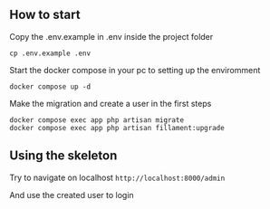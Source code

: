 

## How to start

Copy the .env.example in .env inside the project folder

```shell
cp .env.example .env
```
Start the docker compose in your pc to setting up the enviromment

```shell
docker compose up -d
```
Make the migration and create a user in the first steps

```shell
docker compose exec app php artisan migrate
docker compose exec app php artisan fillament:upgrade
```
## Using the skeleton

Try to navigate on localhost
``
http://localhost:8000/admin
``

And use the created user to login

